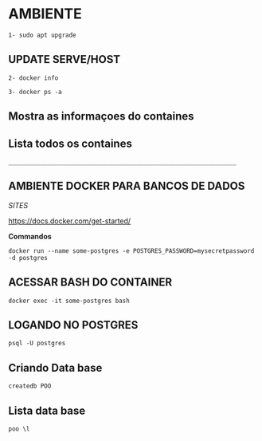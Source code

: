 # AMBIENTE
```
1- sudo apt upgrade 
```
## UPDATE SERVE/HOST
```
2- docker info 
```
```
3- docker ps -a
```
## Mostra as informaçoes do containes 
## Lista todos os containes 
``` 
________________________________________________________________
```

## AMBIENTE DOCKER PARA BANCOS DE DADOS

*SITES*

https://docs.docker.com/get-started/

**Commandos**

```
docker run --name some-postgres -e POSTGRES_PASSWORD=mysecretpassword -d postgres
```
## ACESSAR BASH DO CONTAINER

``` 
docker exec -it some-postgres bash
```
## LOGANDO NO POSTGRES
```
psql -U postgres

``` 
## Criando Data base
```
createdb POO
```
## Lista data base
```
poo \l
```


